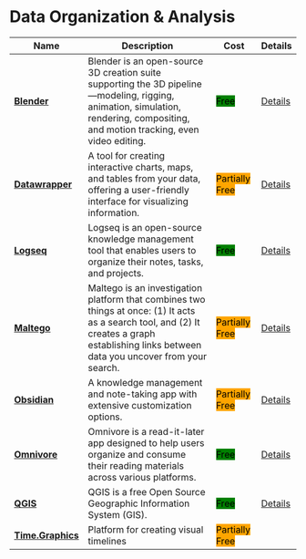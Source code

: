 # Data Organization & Analysis

| Name | Description | Cost | Details |
| --- | --- | --- | --- |
| [**Blender**](https://www.blender.org/) | Blender is an open-source 3D creation suite supporting the 3D pipeline—modeling, rigging, animation, simulation, rendering, compositing, and motion tracking, even video editing. | <mark style="background-color:green;">Free</mark> | [Details](../../tools/blender/README.md) |
| [**Datawrapper**](https://www.datawrapper.de/) | A tool for creating interactive charts, maps, and tables from your data, offering a user-friendly interface for visualizing information. | <mark style="background-color:orange;">Partially Free</mark> | [Details](../../tools/datawrapper/README.md) |
| [**Logseq**](https://logseq.com/) | Logseq is an open-source knowledge management tool that enables users to organize their notes, tasks, and projects. | <mark style="background-color:green;">Free</mark> | [Details](../../tools/logseq/README.md) |
| [**Maltego**](https://www.maltego.com/) | Maltego is an investigation platform that combines two things at once: (1) It acts as a search tool, and (2) It creates a graph establishing links between data you uncover from your search. | <mark style="background-color:orange;">Partially Free</mark> | [Details](../../tools/maltego/README.md) |
| [**Obsidian**](https://obsidian.md/) | A knowledge management and note-taking app with extensive customization options. | <mark style="background-color:orange;">Partially Free</mark> | [Details](../../tools/obsidian/README.md) |
| [**Omnivore**](https://omnivore.app) | Omnivore is a read-it-later app designed to help users organize and consume their reading materials across various platforms. | <mark style="background-color:green;">Free</mark> | [Details](../../tools/omnivore/README.md) |
| [**QGIS**](https://www.qgis.org) | QGIS is a free Open Source Geographic Information System (GIS). | <mark style="background-color:green;">Free</mark> | [Details](../../tools/qgis/README.md) |
| [**Time.Graphics**](https://time.graphics/editor) | Platform for creating visual timelines | <mark style="background-color:orange;">Partially Free</mark> |  |
